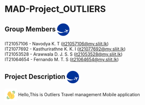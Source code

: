 # MAD-Project_OUTLIERS

## Group Members <img src="travellogo.png" alt="logo" width="40px" height ="40px" align="center"/>
IT21057106 - Navodya K. T (it21057106@my.sliit.lk) </br>
IT21077692 - Kasthurirathne K. K. I (it21077692@my.sliit.lk) </br>
IT21053528 - Arawwala D. J. S. S (it21053528@my.sliit.lk) </br>
IT21064654 - Fernando M. T. S (it21064654@my.sliit.lk) </br>

## Project Description <img src="travellogo.png" alt="logo" width="40px" height ="40px" align="center"/>


<img src="wave.gif" alt="wave hand" width="40px" height ="40px" align="center"> Hello,This is Outliers Travel management Mobile application 

